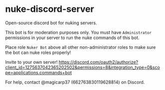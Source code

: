 # nuke-discord-server
Open-source discord bot for nuking servers.

This bot is for moderation purposes only. You must have `Administrator` permissions in your server to run the nuke commands of this bot.

Place role `Nuker Bot` above all other non-administrator roles to make sure the bot can nuke roles properly!

Invite to your own server! https://discord.com/oauth2/authorize?client_id=1275637042365202502&permissions=8&integration_type=0&scope=applications.commands+bot 

For help, contact @magicarp37 (662763830119628814) on Discord.